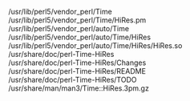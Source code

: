 /usr/lib/perl5/vendor\_perl/Time  
/usr/lib/perl5/vendor\_perl/Time/HiRes.pm  
/usr/lib/perl5/vendor\_perl/auto/Time  
/usr/lib/perl5/vendor\_perl/auto/Time/HiRes  
/usr/lib/perl5/vendor\_perl/auto/Time/HiRes/HiRes.so  
/usr/share/doc/perl-Time-HiRes  
/usr/share/doc/perl-Time-HiRes/Changes  
/usr/share/doc/perl-Time-HiRes/README  
/usr/share/doc/perl-Time-HiRes/TODO  
/usr/share/man/man3/Time::HiRes.3pm.gz  
